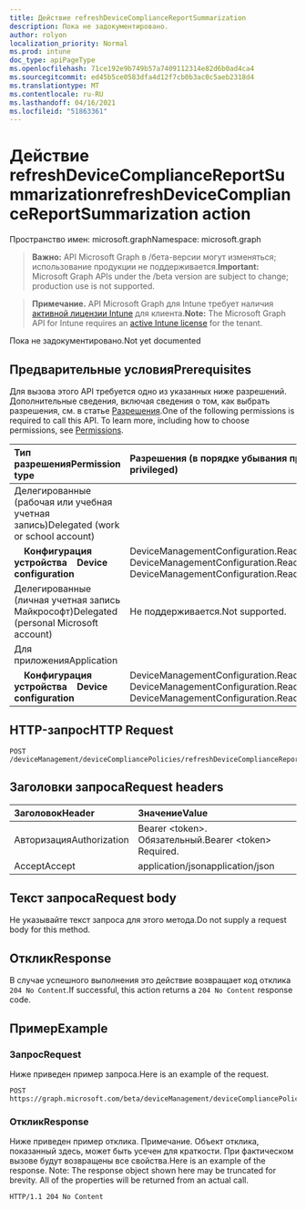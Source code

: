 ```yaml
---
title: Действие refreshDeviceComplianceReportSummarization
description: Пока не задокументировано.
author: rolyon
localization_priority: Normal
ms.prod: intune
doc_type: apiPageType
ms.openlocfilehash: 71ce192e9b749b57a7409112314e82d6b0ad4ca4
ms.sourcegitcommit: ed45b5ce0583dfa4d12f7cb0b3ac0c5aeb2318d4
ms.translationtype: MT
ms.contentlocale: ru-RU
ms.lasthandoff: 04/16/2021
ms.locfileid: "51863361"
---
```

# <a name="refreshdevicecompliancereportsummarization-action"></a><span data-ttu-id="b6e57-103">Действие refreshDeviceComplianceReportSummarization</span><span class="sxs-lookup"><span data-stu-id="b6e57-103">refreshDeviceComplianceReportSummarization action</span></span>

<span data-ttu-id="b6e57-104">Пространство имен: microsoft.graph</span><span class="sxs-lookup"><span data-stu-id="b6e57-104">Namespace: microsoft.graph</span></span>

> <span data-ttu-id="b6e57-105">**Важно:** API Microsoft Graph в /бета-версии могут изменяться; использование продукции не поддерживается.</span><span class="sxs-lookup"><span data-stu-id="b6e57-105">**Important:** Microsoft Graph APIs under the /beta version are subject to change; production use is not supported.</span></span>

> <span data-ttu-id="b6e57-106">**Примечание.** API Microsoft Graph для Intune требует наличия [активной лицензии Intune](https://go.microsoft.com/fwlink/?linkid=839381) для клиента.</span><span class="sxs-lookup"><span data-stu-id="b6e57-106">**Note:** The Microsoft Graph API for Intune requires an [active Intune license](https://go.microsoft.com/fwlink/?linkid=839381) for the tenant.</span></span>

<span data-ttu-id="b6e57-107">Пока не задокументировано.</span><span class="sxs-lookup"><span data-stu-id="b6e57-107">Not yet documented</span></span>

## <a name="prerequisites"></a><span data-ttu-id="b6e57-108">Предварительные условия</span><span class="sxs-lookup"><span data-stu-id="b6e57-108">Prerequisites</span></span>
<span data-ttu-id="b6e57-p101">Для вызова этого API требуется одно из указанных ниже разрешений. Дополнительные сведения, включая сведения о том, как выбрать разрешения, см. в статье [Разрешения](/graph/permissions-reference).</span><span class="sxs-lookup"><span data-stu-id="b6e57-p101">One of the following permissions is required to call this API. To learn more, including how to choose permissions, see [Permissions](/graph/permissions-reference).</span></span>

|<span data-ttu-id="b6e57-111">Тип разрешения</span><span class="sxs-lookup"><span data-stu-id="b6e57-111">Permission type</span></span>|<span data-ttu-id="b6e57-112">Разрешения (в порядке убывания привилегий)</span><span class="sxs-lookup"><span data-stu-id="b6e57-112">Permissions (from most to least privileged)</span></span>|
|:---|:---|
|<span data-ttu-id="b6e57-113">Делегированные (рабочая или учебная учетная запись)</span><span class="sxs-lookup"><span data-stu-id="b6e57-113">Delegated (work or school account)</span></span>||
| <span data-ttu-id="b6e57-114">&nbsp; &nbsp; **Конфигурация устройства**</span><span class="sxs-lookup"><span data-stu-id="b6e57-114">&nbsp; &nbsp; **Device configuration**</span></span> | <span data-ttu-id="b6e57-115">DeviceManagementConfiguration.ReadWrite.All, DeviceManagementConfiguration.Read.All</span><span class="sxs-lookup"><span data-stu-id="b6e57-115">DeviceManagementConfiguration.ReadWrite.All, DeviceManagementConfiguration.Read.All</span></span>|
|<span data-ttu-id="b6e57-116">Делегированные (личная учетная запись Майкрософт)</span><span class="sxs-lookup"><span data-stu-id="b6e57-116">Delegated (personal Microsoft account)</span></span>|<span data-ttu-id="b6e57-117">Не поддерживается.</span><span class="sxs-lookup"><span data-stu-id="b6e57-117">Not supported.</span></span>|
|<span data-ttu-id="b6e57-118">Для приложения</span><span class="sxs-lookup"><span data-stu-id="b6e57-118">Application</span></span>||
| <span data-ttu-id="b6e57-119">&nbsp; &nbsp; **Конфигурация устройства**</span><span class="sxs-lookup"><span data-stu-id="b6e57-119">&nbsp; &nbsp; **Device configuration**</span></span> | <span data-ttu-id="b6e57-120">DeviceManagementConfiguration.ReadWrite.All, DeviceManagementConfiguration.Read.All</span><span class="sxs-lookup"><span data-stu-id="b6e57-120">DeviceManagementConfiguration.ReadWrite.All, DeviceManagementConfiguration.Read.All</span></span>|

## <a name="http-request"></a><span data-ttu-id="b6e57-121">HTTP-запрос</span><span class="sxs-lookup"><span data-stu-id="b6e57-121">HTTP Request</span></span>
<!-- {
  "blockType": "ignored"
}
-->
``` http
POST /deviceManagement/deviceCompliancePolicies/refreshDeviceComplianceReportSummarization
```

## <a name="request-headers"></a><span data-ttu-id="b6e57-122">Заголовки запроса</span><span class="sxs-lookup"><span data-stu-id="b6e57-122">Request headers</span></span>
|<span data-ttu-id="b6e57-123">Заголовок</span><span class="sxs-lookup"><span data-stu-id="b6e57-123">Header</span></span>|<span data-ttu-id="b6e57-124">Значение</span><span class="sxs-lookup"><span data-stu-id="b6e57-124">Value</span></span>|
|:---|:---|
|<span data-ttu-id="b6e57-125">Авторизация</span><span class="sxs-lookup"><span data-stu-id="b6e57-125">Authorization</span></span>|<span data-ttu-id="b6e57-126">Bearer &lt;token&gt;. Обязательный.</span><span class="sxs-lookup"><span data-stu-id="b6e57-126">Bearer &lt;token&gt; Required.</span></span>|
|<span data-ttu-id="b6e57-127">Accept</span><span class="sxs-lookup"><span data-stu-id="b6e57-127">Accept</span></span>|<span data-ttu-id="b6e57-128">application/json</span><span class="sxs-lookup"><span data-stu-id="b6e57-128">application/json</span></span>|

## <a name="request-body"></a><span data-ttu-id="b6e57-129">Текст запроса</span><span class="sxs-lookup"><span data-stu-id="b6e57-129">Request body</span></span>
<span data-ttu-id="b6e57-130">Не указывайте текст запроса для этого метода.</span><span class="sxs-lookup"><span data-stu-id="b6e57-130">Do not supply a request body for this method.</span></span>

## <a name="response"></a><span data-ttu-id="b6e57-131">Отклик</span><span class="sxs-lookup"><span data-stu-id="b6e57-131">Response</span></span>
<span data-ttu-id="b6e57-132">В случае успешного выполнения это действие возвращает код отклика `204 No Content`.</span><span class="sxs-lookup"><span data-stu-id="b6e57-132">If successful, this action returns a `204 No Content` response code.</span></span>

## <a name="example"></a><span data-ttu-id="b6e57-133">Пример</span><span class="sxs-lookup"><span data-stu-id="b6e57-133">Example</span></span>

### <a name="request"></a><span data-ttu-id="b6e57-134">Запрос</span><span class="sxs-lookup"><span data-stu-id="b6e57-134">Request</span></span>
<span data-ttu-id="b6e57-135">Ниже приведен пример запроса.</span><span class="sxs-lookup"><span data-stu-id="b6e57-135">Here is an example of the request.</span></span>
``` http
POST https://graph.microsoft.com/beta/deviceManagement/deviceCompliancePolicies/refreshDeviceComplianceReportSummarization
```

### <a name="response"></a><span data-ttu-id="b6e57-136">Отклик</span><span class="sxs-lookup"><span data-stu-id="b6e57-136">Response</span></span>
<span data-ttu-id="b6e57-p102">Ниже приведен пример отклика. Примечание. Объект отклика, показанный здесь, может быть усечен для краткости. При фактическом вызове будут возвращены все свойства.</span><span class="sxs-lookup"><span data-stu-id="b6e57-p102">Here is an example of the response. Note: The response object shown here may be truncated for brevity. All of the properties will be returned from an actual call.</span></span>
``` http
HTTP/1.1 204 No Content
```







